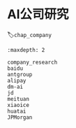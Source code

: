 # AI公司研究
:label:`chap_company`
​

```toc
:maxdepth: 2

company_research
baidu
antgroup
alipay
dm-ai
jd
meituan
xiaoice
huatai
JPMorgan
```
